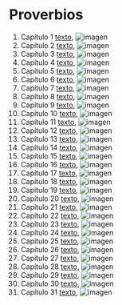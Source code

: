 # Proverbios

1. Capítulo 1 [texto](texto_filtrado/AT/Pr/Pr_1.txt), ![imagen](nube_de_palabras/AT/Pr/Pr_1.png)
2. Capítulo 2 [texto](texto_filtrado/AT/Pr/Pr_2.txt), ![imagen](nube_de_palabras/AT/Pr/Pr_2.png)
3. Capítulo 3 [texto](texto_filtrado/AT/Pr/Pr_3.txt), ![imagen](nube_de_palabras/AT/Pr/Pr_3.png)
4. Capítulo 4 [texto](texto_filtrado/AT/Pr/Pr_4.txt), ![imagen](nube_de_palabras/AT/Pr/Pr_4.png)
5. Capítulo 5 [texto](texto_filtrado/AT/Pr/Pr_5.txt), ![imagen](nube_de_palabras/AT/Pr/Pr_5.png)
6. Capítulo 6 [texto](texto_filtrado/AT/Pr/Pr_6.txt), ![imagen](nube_de_palabras/AT/Pr/Pr_6.png)
7. Capítulo 7 [texto](texto_filtrado/AT/Pr/Pr_7.txt), ![imagen](nube_de_palabras/AT/Pr/Pr_7.png)
8. Capítulo 8 [texto](texto_filtrado/AT/Pr/Pr_8.txt), ![imagen](nube_de_palabras/AT/Pr/Pr_8.png)
9. Capítulo 9 [texto](texto_filtrado/AT/Pr/Pr_9.txt), ![imagen](nube_de_palabras/AT/Pr/Pr_9.png)
10. Capítulo 10 [texto](texto_filtrado/AT/Pr/Pr_10.txt), ![imagen](nube_de_palabras/AT/Pr/Pr_10.png)
11. Capítulo 11 [texto](texto_filtrado/AT/Pr/Pr_11.txt), ![imagen](nube_de_palabras/AT/Pr/Pr_11.png)
12. Capítulo 12 [texto](texto_filtrado/AT/Pr/Pr_12.txt), ![imagen](nube_de_palabras/AT/Pr/Pr_12.png)
13. Capítulo 13 [texto](texto_filtrado/AT/Pr/Pr_13.txt), ![imagen](nube_de_palabras/AT/Pr/Pr_13.png)
14. Capítulo 14 [texto](texto_filtrado/AT/Pr/Pr_14.txt), ![imagen](nube_de_palabras/AT/Pr/Pr_14.png)
15. Capítulo 15 [texto](texto_filtrado/AT/Pr/Pr_15.txt), ![imagen](nube_de_palabras/AT/Pr/Pr_15.png)
16. Capítulo 16 [texto](texto_filtrado/AT/Pr/Pr_16.txt), ![imagen](nube_de_palabras/AT/Pr/Pr_16.png)
17. Capítulo 17 [texto](texto_filtrado/AT/Pr/Pr_17.txt), ![imagen](nube_de_palabras/AT/Pr/Pr_17.png)
18. Capítulo 18 [texto](texto_filtrado/AT/Pr/Pr_18.txt), ![imagen](nube_de_palabras/AT/Pr/Pr_18.png)
19. Capítulo 19 [texto](texto_filtrado/AT/Pr/Pr_19.txt), ![imagen](nube_de_palabras/AT/Pr/Pr_19.png)
20. Capítulo 20 [texto](texto_filtrado/AT/Pr/Pr_20.txt), ![imagen](nube_de_palabras/AT/Pr/Pr_20.png)
21. Capítulo 21 [texto](texto_filtrado/AT/Pr/Pr_21.txt), ![imagen](nube_de_palabras/AT/Pr/Pr_21.png)
22. Capítulo 22 [texto](texto_filtrado/AT/Pr/Pr_22.txt), ![imagen](nube_de_palabras/AT/Pr/Pr_22.png)
23. Capítulo 23 [texto](texto_filtrado/AT/Pr/Pr_23.txt), ![imagen](nube_de_palabras/AT/Pr/Pr_23.png)
24. Capítulo 24 [texto](texto_filtrado/AT/Pr/Pr_24.txt), ![imagen](nube_de_palabras/AT/Pr/Pr_24.png)
25. Capítulo 25 [texto](texto_filtrado/AT/Pr/Pr_25.txt), ![imagen](nube_de_palabras/AT/Pr/Pr_25.png)
26. Capítulo 26 [texto](texto_filtrado/AT/Pr/Pr_26.txt), ![imagen](nube_de_palabras/AT/Pr/Pr_26.png)
27. Capítulo 27 [texto](texto_filtrado/AT/Pr/Pr_27.txt), ![imagen](nube_de_palabras/AT/Pr/Pr_27.png)
28. Capítulo 28 [texto](texto_filtrado/AT/Pr/Pr_28.txt), ![imagen](nube_de_palabras/AT/Pr/Pr_28.png)
29. Capítulo 29 [texto](texto_filtrado/AT/Pr/Pr_29.txt), ![imagen](nube_de_palabras/AT/Pr/Pr_29.png)
30. Capítulo 30 [texto](texto_filtrado/AT/Pr/Pr_30.txt), ![imagen](nube_de_palabras/AT/Pr/Pr_30.png)
31. Capítulo 31 [texto](texto_filtrado/AT/Pr/Pr_31.txt), ![imagen](nube_de_palabras/AT/Pr/Pr_31.png)
